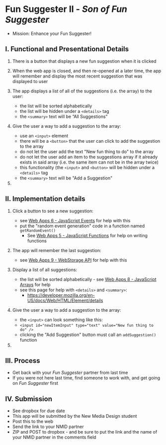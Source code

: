 # Fun Suggester II - *Son of Fun Suggester*


- Mission: Enhance your Fun Suggester!


## I. Functional and Presentational Details

1) There is a button that displays a new fun suggestion when it is clicked

2) When the web app is closed, and then re-opened at a later time, the app will remember and display the most recent suggestion that was displayed to user 

3) The app displays a list of all of the suggestions (i.e. the array) to the user:
    - the list will be sorted alphabetically
    - the list will be hidden under a `<details>` tag
    - the `<summary>` text will be  “All Suggestions”

4) Give the user a way to add a suggestion to the array:
    - use an `<input>` element
    - there will be a `<button>` that the user can click to add the suggestion to the array
    - do not let the user add the text "New fun thing to do" to the array
    - do not let the user add an item to the suggestions array if it already exists in said array (i.e. the same item can not be in the array twice)
    - this functionality (the `<input>` and `<button>` will be hidden under a `<details>` tag
    - the `<summary>` text will be  "Add a Suggestion"

5) 



## II. Implementation details

1) Click a button to see a new suggestion:
    - see [Web Apps 6 - JavaScript Events](./web-apps-6.md) for help with this
    - put the "random event generation" code in a function named `getRandomEvent()`
      - See [Web Apps 5 - JavaScript Functions](./web-apps-5.md) for help on writing functions

2) The app will remember the last suggestion:
    - see [Web Apps 9 - WebStorage API](./web-apps-9.md) for help with this
  
3) Display a list of all suggestions:
    - the list will be sorted alphabetically - see [Web Apps 8 - JavaScript Arrays](./web-apps-8.md) for help
    - see this page for help with `<details>` and `<summary>`: 
      - https://developer.mozilla.org/en-US/docs/Web/HTML/Element/details

4) Give the user a way to add a suggestion to the array: 
    -  the `<input>` can look something like this: 
      - `<input id="newItemInput" type="text" value="New fun thing to do" />`
    - clicking the "Add Suggestion" button must call an `addSuggestion()` function
    

5) 



## III. Process
  - Get back with your *Fun Suggester* partner from last time
  - If you were not here last time, find someone to work with, and get going on *Fun Suggester* first


## IV. Submission
  - See dropbox for due date
  - This app will be submitted by the New Media Design student
  - Post this to the web
  - Send the link to your NMID partner
  - ZIP and POST to dropbox - and be sure to put the link and the name of your NMID partner in the comments field
